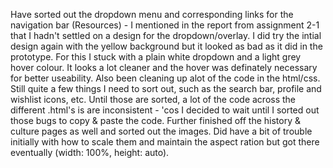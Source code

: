 Have sorted out the dropdown menu and corresponding links for the navigation bar (Resources) - I mentioned in the report from assignment 2-1 that I hadn't settled on a design for the dropdown/overlay. I did try the intial design again with the yellow background but it looked as bad as it did in the prototype. For this I stuck with a plain white dropdown and a light grey hover colour. It looks a lot cleaner and the hover was definately necessary for better useability.
Also been cleaning up alot of the code in the html/css. Still quite a few things I need to sort out, such as the search bar, profile and wishlist icons, etc. Until those are sorted, a lot of the code across the different .html's is are inconsistent - 'cos I decided to wait until I sorted out those bugs to copy & paste the code.
Further finished off the history & culture pages as well and sorted out the images. Did have a bit of trouble initially with how to scale them and maintain the aspect ration but got there eventually (width: 100%, height: auto).